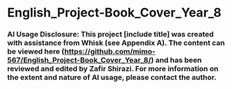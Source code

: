 # English_Project-Book_Cover_Year_8

### AI Usage Disclosure: This project [include title] was created with assistance from Whisk (see Appendix A). The content can be viewed here (https://github.com/mimo-567/English_Project-Book_Cover_Year_8/) and has been reviewed and edited by Zafir Shirazi. For more information on the extent and nature of AI usage, please contact the author. 
